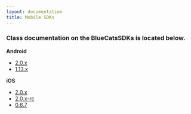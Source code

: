 ```yaml
---
layout: documentation
title: Mobile SDKs
---
```


### Class documentation on the BlueCatsSDKs is located below.

__Android__

* <a href="https://s3-us-west-1.amazonaws.com/sdk-guide/android/2.0/index.html" target="_blank">2.0.x</a>
* <a href="https://s3-us-west-1.amazonaws.com/sdk-guide/android/1.13.8/index.html" target="_blank">1.13.x</a>

__iOS__

* <a href="https://s3-us-west-1.amazonaws.com/sdk-guide/ios/2.0/index.html" target="_blank">2.0.x</a>
* <a href="https://s3-us-west-1.amazonaws.com/sdk-guide/ios/2.0-rc/index.html" target="_blank">2.0.x-rc</a>
* <a href="https://s3-us-west-1.amazonaws.com/sdk-guide/ios/0.6.7/index.html" target="_blank">0.6.7</a>